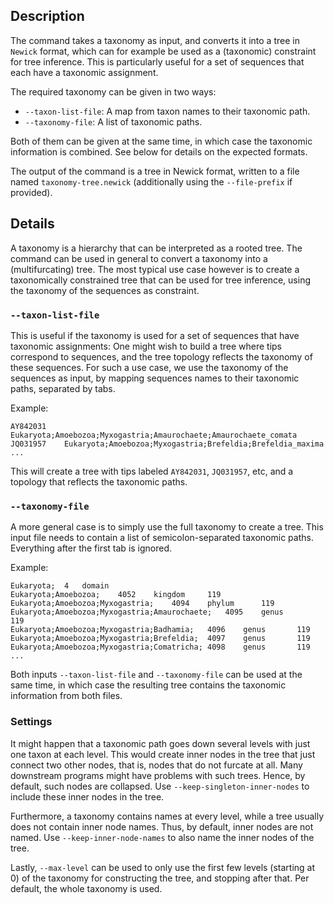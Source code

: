 ## Description

The command takes a taxonomy as input, and converts it into a tree in `Newick` format,
which can for example be used as a (taxonomic) constraint for tree inference.
This is particularly useful for a set of sequences that each have a taxonomic assignment.

The required taxonomy can be given in two ways:

  * `--taxon-list-file`: A map from taxon names to their taxonomic path.
  * `--taxonomy-file`: A list of taxonomic paths.

Both of them can be given at the same time, in which case the taxonomic information is combined.
See below for details on the expected formats.

The output of the command is a tree in Newick format, written to a file named `taxonomy-tree.newick`
(additionally using the `--file-prefix` if provided).

## Details

A taxonomy is a hierarchy that can be interpreted as a rooted tree.
The command can be used in general to convert a taxonomy into a (multifurcating) tree.
The most typical use case however is to create a taxonomically constrained tree that can be used
for tree inference, using the taxonomy of the sequences as constraint.

### `--taxon-list-file`

This is useful if the taxonomy is used for a set of sequences that have taxonomic assignments:
One might wish to build a tree where tips correspond to sequences, and the tree topology
reflects the taxonomy of these sequences. For such a use case, we use the taxonomy of the sequences
as input, by mapping sequences names to their taxonomic paths, separated by tabs.

Example:

    AY842031	Eukaryota;Amoebozoa;Myxogastria;Amaurochaete;Amaurochaete_comata
    JQ031957	Eukaryota;Amoebozoa;Myxogastria;Brefeldia;Brefeldia_maxima
    ...

This will create a tree with tips labeled `AY842031`, `JQ031957`, etc, and a topology that reflects
the taxonomic paths.

### `--taxonomy-file`

A more general case is to simply use the full taxonomy to create a tree. This input file needs to
contain a list of semicolon-separated taxonomic paths. Everything after the first tab is ignored.

Example:

```
Eukaryota;	4	domain
Eukaryota;Amoebozoa;	4052	kingdom		119
Eukaryota;Amoebozoa;Myxogastria;	4094	phylum		119
Eukaryota;Amoebozoa;Myxogastria;Amaurochaete;	4095	genus		119
Eukaryota;Amoebozoa;Myxogastria;Badhamia;	4096	genus		119
Eukaryota;Amoebozoa;Myxogastria;Brefeldia;	4097	genus		119
Eukaryota;Amoebozoa;Myxogastria;Comatricha;	4098	genus		119
...
```

Both inputs `--taxon-list-file` and `--taxonomy-file` can be used at the same time,
in which case the resulting tree contains the taxonomic information from both files.

### Settings

It might happen that a taxonomic path goes down several levels with just one taxon at each level.
This would create inner nodes in the tree that just connect two other nodes, that is, nodes that
do not furcate at all. Many downstream programs might have problems with such trees.
Hence, by default, such nodes are collapsed. Use `--keep-singleton-inner-nodes` to include these
inner nodes in the tree.

Furthermore, a taxonomy contains names at every level, while a tree usually does not contain
inner node names. Thus, by default, inner nodes are not named. Use `--keep-inner-node-names`
to also name the inner nodes of the tree.

Lastly, `--max-level` can be used to only use the first few levels (starting at 0) of the taxonomy
for constructing the tree, and stopping after that. Per default, the whole taxonomy is used.
